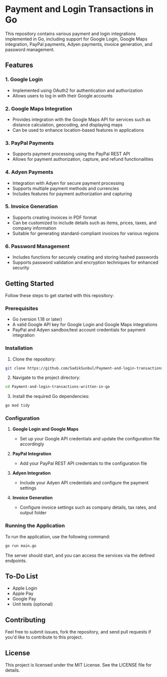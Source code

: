 # Payment and Login Transactions in Go

This repository contains various payment and login integrations implemented in Go, including support for Google Login, Google Maps integration, PayPal payments, Adyen payments, invoice generation, and password management.

## Features

### 1. Google Login
- Implemented using OAuth2 for authentication and authorization
- Allows users to log in with their Google accounts

### 2. Google Maps Integration
- Provides integration with the Google Maps API for services such as distance calculation, geocoding, and displaying maps
- Can be used to enhance location-based features in applications

### 3. PayPal Payments
- Supports payment processing using the PayPal REST API
- Allows for payment authorization, capture, and refund functionalities

### 4. Adyen Payments
- Integration with Adyen for secure payment processing
- Supports multiple payment methods and currencies
- Includes features for payment authorization and capturing

### 5. Invoice Generation
- Supports creating invoices in PDF format
- Can be customized to include details such as items, prices, taxes, and company information
- Suitable for generating standard-compliant invoices for various regions

### 6. Password Management
- Includes functions for securely creating and storing hashed passwords
- Supports password validation and encryption techniques for enhanced security

## Getting Started

Follow these steps to get started with this repository:

### Prerequisites
- Go (version 1.18 or later)
- A valid Google API key for Google Login and Google Maps integrations
- PayPal and Adyen sandbox/test account credentials for payment integration

### Installation

1. Clone the repository:
```bash
git clone https://github.com/SadikSunbul/Payment-and-login-transactions-written-in-go.git
```

2. Navigate to the project directory:
```bash
cd Payment-and-login-transactions-written-in-go
```

3. Install the required Go dependencies:
```bash
go mod tidy
```

### Configuration

1. **Google Login and Google Maps**
   - Set up your Google API credentials and update the configuration file accordingly

2. **PayPal Integration**
   - Add your PayPal REST API credentials to the configuration file

3. **Adyen Integration**
   - Include your Adyen API credentials and configure the payment settings

4. **Invoice Generation**
   - Configure invoice settings such as company details, tax rates, and output folder

### Running the Application

To run the application, use the following command:
```bash
go run main.go
```

The server should start, and you can access the services via the defined endpoints.

## To-Do List
- Apple Login
- Apple Pay
- Google Pay
- Unit tests (optional)

## Contributing

Feel free to submit issues, fork the repository, and send pull requests if you'd like to contribute to this project.

## License

This project is licensed under the MIT License. See the LICENSE file for details.
